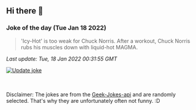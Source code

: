 ## Hi there 👋

### Joke of the day (Tue Jan 18 2022)
<!-- joke -->
>'Icy-Hot' is too weak for Chuck Norris. After a workout, Chuck Norris rubs his muscles down with liquid-hot MAGMA.
<!-- /joke -->

*Last update: Tue, 18 Jan 2022 00:31:55 GMT*

[![Update joke](https://github.com/nclskfm/nclskfm/actions/workflows/joke.yml/badge.svg)](https://github.com/nclskfm/nclskfm/actions/workflows/joke.yml)

<br><br>
Disclaimer: The jokes are from the [Geek-Jokes-api](https://github.com/sameerkumar18/geek-joke-api) and are randomly selected. That's why they are unfortunately often not funny. :D
